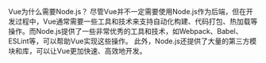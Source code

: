 Vue为什么需要Node.js？
      尽管Vue并不一定需要使用Node.js作为后端，但在开发过程中，Vue通常需要一些工具和技术来支持自动化构建、代码打包、热加载等操作。而Node.js提供了一些非常优秀的工具和技术，如Webpack、Babel、ESLint等，可以帮助Vue实现这些操作。
此外，Node.js还提供了大量的第三方模块和库，可以让Vue更加快速、高效地开发。
